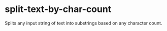# split-text-by-char-count
Splits any input string of text into substrings based on any character count. 
